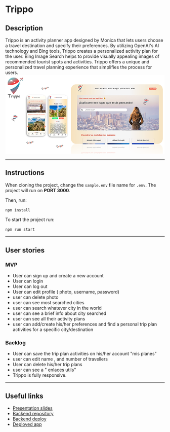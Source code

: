 # Trippo

## Description

Trippo is an activity planner app designed by Monica that lets users choose a travel destination and specify their preferences. By utilizing OpenAI's AI technology and Bing tools, Trippo creates a personalized activity plan for the user. Bing Image Search helps to provide visually appealing images of recommended tourist spots and activities. Trippo offers a unique and personalized travel planning experience that simplifies the process for users.
<img src="./src/images/readme-pic.png">

---
## Instructions

When cloning the project, change the <code>sample.env</code> file name for <code>.env</code>. The project will run on **PORT 3000**.

Then, run:
```bash
npm install
```

To start the project run:
```bash
npm run start
```

---
## User stories 

### MVP

- User can sign up and create a new account
- User can login
- User can log out
- User can edit profile ( photo, username, password)
- user can delete photo
- user can see most searched cities
- user can search whatever city in the world 
- user can see a brief info about city searched 
- user can see all their activity plans
- user can add/create his/her preferences and find a personal trip plan activities for a specific city/destination

### Backlog

- User can save the trip plan activities  on his/her account "mis planes"
- user can edit name , and number of travellers 
- User can delete his/her trip plans
- user can see a " enlaces utils"
- Trippo is fully responsive.
---

## Useful links

- [Presentation slides](https://1drv.ms/p/s!Akm3TPUfj8PLhnREb--vgYQ0EYuP?e=iSMs09)
- [Backend repository](https://github.com/MoniCamargo37/BACKEND_TRIPPO)
- [Backend deploy](https://trippo.fly.dev/)
- [Deployed app](https://trippo.netlify.app/)


